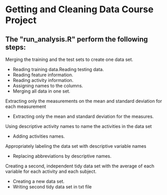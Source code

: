 # Getting and Cleaning Data Course Project

## The "run_analysis.R" perform the following steps:

Merging the training and the test sets to create one data set.
* Reading training data.Reading testing data.
* Reading feature information.
* Reading activity information.
* Assigning names to the columns.
* Merging all data in one set.

Extracting only the measurements on the mean and standard deviation for each measurement
* Extracting only the mean and standard deviation for the measures.

Using descriptive activity names to name the activities in the data set
* Adding activities names. 

Appropriately labeling the data set with descriptive variable names
* Replacing abbreviations by descriptive names.

Creating a second, independent tidy data set with the average of each variable for each activity and each subject.
* Creating a new data set.
* Writing second tidy data set in txt file
